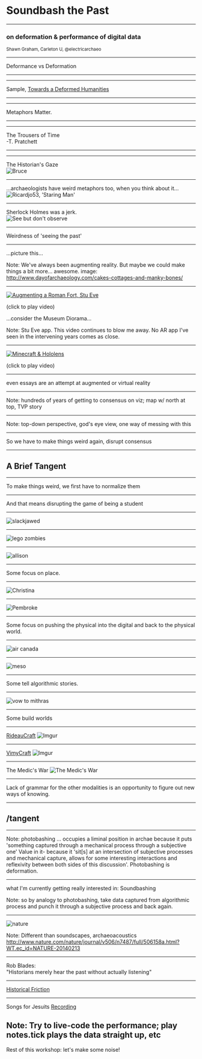 # Soundbash the Past

---

### on deformation & performance of digital data
<small>Shawn Graham, Carleton U, @electricarchaeo</small>

---

Deformance vs Deformation

---

<section data-background="https://farm8.staticflickr.com/7188/6786558606_24bf54c04c_o_d.jpg">
</section>

---

Sample, [Towards a Deformed Humanities](http://www.samplereality.com/2012/05/02/notes-towards-a-deformed-humanities/)

---
<section data-background="http://i.imgur.com/MBnL4Wm.jpg"</section>

---

Metaphors Matter.

----
<section data-background="https://farm6.staticflickr.com/5492/9920067926_9a9ba5fb45_o_d.jpg"></section>

---

<section data-background="https://farm8.staticflickr.com/7472/15637796200_3f50cfc72e_o_d.jpg">
The Trousers of Time<br>-T. Pratchett
</section>

---

<section data-background="https://farm4.staticflickr.com/3603/3361593196_e5b985a857_o_d.jpg"></section>

---
The Historian's Gaze</br>
![Bruce](http://carleton.ca/history/wp-content/uploads/LUT6410-300px.jpg)

---

...archaeologists have weird metaphors too, when you think about it...
![Ricardjo53, 'Staring Man'](https://farm8.staticflickr.com/7126/7863127604_d7d266aa37_o_d.jpg)

---

Sherlock Holmes was a jerk.</br>
![See but don't observe](http://assets4.bigthink.com/system/idea_thumbnails/39319/primary/Sherlock_Holmes-Sidney-Paget-o-001.jpg)

---

Weirdness of 'seeing the past'

---

<section data-background="http://www.dayofarchaeology.com/wp-content/uploads/2014/07/IMG_20140711_164910.jpg">
...picture this...
</section>

Note:
We've always been augmenting reality. But maybe we could make things a bit more... awesome. image: http://www.dayofarchaeology.com/cakes-cottages-and-manky-bones/


---

[![Augmenting a Roman Fort, Stu Eve](http://www.dead-mens-eyes.org/wp-content/uploads/2011/10/CIMG1247-300x225.jpg)](https://player.vimeo.com/video/30861262)

(click to play video)

...consider the Museum Diorama...

Note:
Stu Eve app. This video continues to blow me away. No AR app I've seen in the intervening years comes as close.

---

[![Minecraft & Hololens](https://img.youtube.com/vi/xgakdcEzVwg/0.jpg)](https://www.youtube.com/embed/xgakdcEzVwg?start=145)

(click to play video)

---

even essays are an attempt at augmented or virtual reality

---

<section data-background="https://upload.wikimedia.org/wikipedia/commons/2/29/Minard.png">
Note:
hundreds of years of getting to consensus on viz; map w/ north at top, TVP story
</section>

---

<section data-background="playfic.png">
Note:
top-down perspective, god's eye view, one way of messing with this
</section>

---

So we have to make things weird again, disrupt consensus

---

# A Brief Tangent

---

To make things weird, we first have to normalize them

---

And that means disrupting the game of being a student

---

![slackjawed](https://upload.wikimedia.org/wikipedia/commons/d/d7/Don_Knotts_Jim_Nabors_Andy_Griffith_Show_1964.JPG)

---

![lego zombies](https://farm5.staticflickr.com/4137/4791322423_7213b78fb9_b_d.jpg)

---

![allison](http://i.imgur.com/oxenSgE.png)

---

Some focus on place.

---

![Christina](http://i.imgur.com/LS5Qud0.png)

---

![Pembroke](http://i.imgur.com/j7Q8dyR.jpg)

---

Some focus on pushing the physical into the digital and back to the physical world.

---

![air canada](https://pbs.twimg.com/media/BkuU6WqCQAAS2fR.jpg)

---

![meso](http://i.imgur.com/VKl1b7W.png)

---

Some tell algorithmic stories.

---

![vow to mithras](http://i.imgur.com/hf6jcRo.png)

---

Some build worlds

---

[RideauCraft](https://docs.google.com/presentation/d/1GYZKKFpatf0fYf71akcSvDu4Qtb1RA9fCPhcdtajaS4/edit?pli=1#slide=id.p)
![Imgur](http://i.imgur.com/lvfbQh3.png)

---

[VimyCraft](https://dl.dropboxusercontent.com/u/37716296/vimyparadata.html)
![Imgur](http://i.imgur.com/Ez2Qs2c.png)

---

The Medic's War
![The Medic's War](http://epress.trincoll.edu/webwriting/wp-content/uploads/sites/12/2014/10/Graham1-MedicsWar1022px.jpg)

---

Lack of grammar for the other modalities is an opportunity to figure out new ways of knowing.

---

# /tangent

---

<section data-backround="http://blog.taracopplestone.co.uk/wp-content/uploads/2015/11/watercolourattempt2.png">
Note:
photobashing ... occupies a liminal position in archae because it puts 'something captured through a mechanical process through a subjective one'
Value in it- because it 'sit[s] at an intersection of subjective processes and mechanical capture, allows for some interesting interactions and reflexivity between both sides of this discussion'. Photobashing is deformation.
</section>

---

what I'm currently getting really interested in:
Soundbashing

Note:
so by analogy to photobashing, take data captured from algorithmic process and punch it through a subjective process and back again.

---

![nature](http://www.nature.com/nature/journal/v506/n7487/images/506158a-i1.jpg)

Note:
Different than soundscapes, archaeoacoustics
http://www.nature.com/nature/journal/v506/n7487/full/506158a.html?WT.ec_id=NATURE-20140213

---

Rob Blades: <br>
"Historians merely hear the past without actually listening"

---

[Historical Friction](http://graeworks.net/historicalfriction)

---

Songs for Jesuits
[Recording](https://soundcloud.com/shawn-graham-60451318/jesuits-groove)

Note:
Try to live-code the performance; play notes.tick plays the data straight up, etc
---

Rest of this workshop: let's make some noise!
